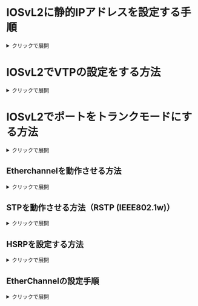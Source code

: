 # IOSvL2に静的IPアドレスを設定する手順

<details>
   <summary>クリックで展開</summary>
   
   1. 特権モードに移行
      <pre>enable</pre>
      `en` と入力しても特権モードに移行することができます。
   1. グローバルコンフィグレーションモードに移行
      <pre>configure terminal</pre>
      `conf t`と入力してもグローバルコンフィグレーションモードに移行することができます。
   1. Vlanの設定
      例：vlan 100を使う場合
      <pre>vlan 100</pre>
      L2機器は基本的にvlanに対してIPアドレスを設定します。
   1. Vlanインターフェースを指定
      例：vlan 100を指定する場合
      <pre>interface vlan 100</pre>
   1. IPアドレスとサブネットマスクを設定  
      例：192.168.1.1/24 を設定する場合
      <pre>ip address 192.168.1.1 255.255.255.0</pre>
   1. VLANに属するポートを設定
      例：GigabitEthernet0/1 を VLAN100 に属させる
      <pre>
       interface gigabitethernet0/1  
       switchport mode access  
       switchport access vlan 100  
       no shutdown  
       exit
      </pre>
   1. 設定の確認
      <pre>show ip interface brief</pre>
</details>

# IOSvL2でVTPの設定をする方法

<details>
   <summary>クリックで展開</summary>
   
   1. 特権モードに移行
      <pre>enable</pre>
      `en` と入力しても特権モードに移行することができます。
   1. グローバルコンフィグレーションモードに移行
      <pre>configure terminal</pre>
      `conf t`と入力してもグローバルコンフィグレーションモードに移行することができます。
   1. VTPドメイン名を設定（※任意）
      <pre>vtp domain TESTDOMAIN</pre>
      ドメイン名は同一でなくてもよいですが、設定しておくのが一般的です。
   1. トランスペアレントモードに設定（この場合はトランスペアレントモードに設定しますが、環境に合わせて変えてください。）
      <pre>vtp mode transparent</pre>
      以下のようなメッセージが表示されれば成功
      <pre>Setting device to VTP TRANSPARENT mode.</pre>
   1. 設定の確認
      <pre>show vtp status</pre>
</details>

# IOSvL2でポートをトランクモードにする方法

<details>
   <summary>クリックで展開</summary>

   1. 特権モードに移行
      <pre>enable</pre>
      `en` と入力しても特権モードに移行することができます。
   1. グローバルコンフィグレーションモードに移行
      <pre>configure terminal</pre>
      `conf t`と入力してもグローバルコンフィグレーションモードに移行することができます。
   1. 設定したいインターフェースへ移行
      <pre>interface g0/0</pre>
   1. トランクリンクで使用するカプセル化プロトコルを指定する
      <pre>switchport trunk encapsulation dot1q</pre>
   1. 指定したポートをトランクモードとして動作させる
      <pre>switchport mode trunk</pre>
   1. 特権モードに移行
      <pre>end</pre>
   1. 設定が正しく適用されたかを確認する
      <pre>show interfaces g0/0 switchport</pre>
      
</details>

## Etherchannelを動作させる方法
<details>
   <summary>クリックで展開</summary>

   1. 特権モードに移行
      <pre>enable</pre>
      `en` と入力しても特権モードに移行することができます。
   1. グローバルコンフィグレーションモードに移行
      <pre>configure terminal</pre>
      `conf t`と入力してもグローバルコンフィグレーションモードに移行することができます。
   1. 設定したいインターフェースへ移行
      <pre>interface g0/0</pre>
   1. トランクリンクで使用するカプセル化プロトコルを指定する
      <pre>switchport trunk encapsulation dot1q</pre>
   1. 指定したポートをトランクモードとして動作させる
      <pre>switchport mode trunk</pre>
   1. インターフェースを Port-channel 1 に静的に所属させる
      <pre>channel-group 1 mode on</pre>
   1. インターフェースを有効化
      <pre>no shutdown</pre>
   1. 特権モードに移行
      <pre>end</pre>
   1. 設定が正しく適用されたかを確認する
      <pre>
      show etherchannel summary
      show interfaces Port-channel1 switchport
      show interfaces GigabitEthernet0/2 etherchannel
      show interfaces GigabitEthernet0/3 etherchannel
      </pre>
</details>

## STPを動作させる方法（RSTP (IEEE802.1w)）
<details>
   <summary>クリックで展開</summary>

   1. 特権モードに移行
      <pre>enable</pre>
      `en` と入力しても特権モードに移行することができます。
   1. グローバルコンフィグレーションモードに移行
      <pre>configure terminal</pre>
      `conf t`と入力してもグローバルコンフィグレーションモードに移行することができます。
   1. スイッチングモードを Rapid PVST+ (Rapid Per-VLAN Spanning Tree Plus) に設定
      <pre>spanning-tree mode rapid-pvst</pre>

   ### ルートブリッジの設定
   1. 特権モードに移行
      <pre>enable</pre>
      `en` と入力しても特権モードに移行することができます。
   1. グローバルコンフィグレーションモードに移行
      <pre>configure terminal</pre>
      `conf t`と入力してもグローバルコンフィグレーションモードに移行することができます。
   1. STP プライオリティを 4096 に設定
      <pre>spanning-tree vlan 10 priority 4096</pre>
      これは可能な最低値の一つであり、このVLANのルートブリッジになることを強く推奨します。

   ### セカンダリルートブリッジの設定
   1. 特権モードに移行
      <pre>enable</pre>
      `en` と入力しても特権モードに移行することができます。
   1. グローバルコンフィグレーションモードに移行
      <pre>configure terminal</pre>
      `conf t`と入力してもグローバルコンフィグレーションモードに移行することができます。
   1. STP プライオリティを 8192 に設定
      <pre>spanning-tree vlan 11 priority 8192</pre>
      これは cs2 のデフォルトプライオリティ 32768 より低く、かつ cs2 が VLAN 11 のルートブリッジとなるように設定する値（通常は 4096）より高く設定することで、セカンダリルートブリッジとしての役割を果たします。
</details>

## HSRPを設定する方法
<details>
   <summary>クリックで展開</summary>

   1. 特権モードに移行
      <pre>enable</pre>
      `en` と入力しても特権モードに移行することができます。
   1. グローバルコンフィグレーションモードに移行
      <pre>configure terminal</pre>
      `conf t`と入力してもグローバルコンフィグレーションモードに移行することができます。
   1. Vlanインターフェースを指定
      例：vlan 10を指定する場合
      <pre>interface vlan 10</pre>
   1. IPアドレスとサブネットマスクを設定 （まだ設定していない場合）
      例：192.168.1.1/24 を設定する場合
      <pre>ip address 192.168.1.1 255.255.255.0</pre>

   ### アクティブにする設定
   1. HSRPグループ10の仮想IPアドレスの設定
      <pre>standby 10 ip 172.17.10.254</pre>
      HSRPグループ番号を 10 とし、仮想IPアドレスを 172.17.10.254 に設定します。
   1. VLAN10でアクティブにする
      <pre>standby 10 priority 110</pre>
      アクティブにするため、デフォルトのプライオリティ 100 よりも高い 110 を設定します。
   1. 切り戻しの設定
      <pre>standby 10 preempt</pre>
      `アクティブ` がダウンして `スタンバイ` がアクティブになった後、 `元アクティブ` が復旧してより高いプライオリティでオンラインになった際に、`元アクティブ` にアクティブの役割を切り戻させるために必要です。

   ### スタンバイにする設定
   1. HSRPグループ10の仮想IPアドレスの設定
      <pre>standby 10 ip 172.17.10.254</pre>
      HSRPグループ番号を 10 とし、仮想IPアドレスを 172.17.10.254 に設定します。
   1. VLAN10でアクティブにする
      <pre>standby 10 priority 90</pre>
      スタンバイにするため、デフォルトのプライオリティ 100 よりも低い 90 を設定します。
   1. 切り戻しの設定
      <pre>standby 10 preempt</pre>
      `アクティブ` がダウンして `スタンバイ` がアクティブになった後、 `元アクティブ` が復旧してより高いプライオリティでオンラインになった際に、`元アクティブ` にアクティブの役割を切り戻させるために必要です。
</details>

## EtherChannelの設定手順
<details>
   <summary>クリックで展開</summary>

   1. 特権モードに移行
      <pre>enable</pre>
      `en` と入力しても特権モードに移行することができます。
   1. グローバルコンフィグレーションモードに移行
      <pre>configure terminal</pre>
      `conf t`と入力してもグローバルコンフィグレーションモードに移行することができます。
   1. インターフェースを指定
      例：g0/2 を指定する場合
      <pre>interface g0/2</pre>
   1. トランクリンクで使用するカプセル化プロトコルを dot1q (IEEE 802.1Q) に明示的に設定
      <pre>switchport trunk encapsulation dot1q</pre>
      このコマンドは、`switchport mode trunk` コマンドを実行する前に必要です。
   1. 物理インターフェースをトランクモードとして動作させる
      <pre>switchport mode trunk</pre>
      これにより、複数のVLANのトラフィックがこのリンクを通過できるようになります。
   1. インターフェースを Port-channel 1 という論理グループに静的に所属させる
      <pre>channel-group 1 mode on</pre>
      mode on はネゴシエーションプロトコル（LACPやPAgP）を使用しないことを意味します。
   1. インターフェースを有効化
      <pre>no shutdown</pre>

   ### 論理インターフェース (Port-channel) の設定
   1. 論理インターフェースである Port-channel 1 のコンフィギュレーションモードに入る
      <pre>interface Port-channel1</pre>
   1. トランクリンクで使用するカプセル化プロトコルを dot1q (IEEE 802.1Q) に明示的に設定
      <pre>switchport trunk encapsulation dot1q</pre>
      このコマンドは、`switchport mode trunk` コマンドを実行する前に必要です。
   1. 物理インターフェースをトランクモードとして動作させる
      <pre>switchport mode trunk</pre>
      これにより、複数のVLANのトラフィックがこのリンクを通過できるようになります。
   1. インターフェースを有効化
      <pre>no shutdown</pre>

   ### 設定の確認
   1. EtherChannel の状態の概要を確認
      <pre>show etherchannel summary</pre>
      `Port-channel1` が「SU (Layer2, Up)」の状態になっていることを確認
   1. `Port-channel1` が `Operational Mode: trunk` になっていることを確認します。
      <pre>show interfaces Port-channel1 switchport</pre>
      また、「Trunking VLANs Enabled: ALL」または許可したいVLANがリストに含まれているか確認してください。
</details>
